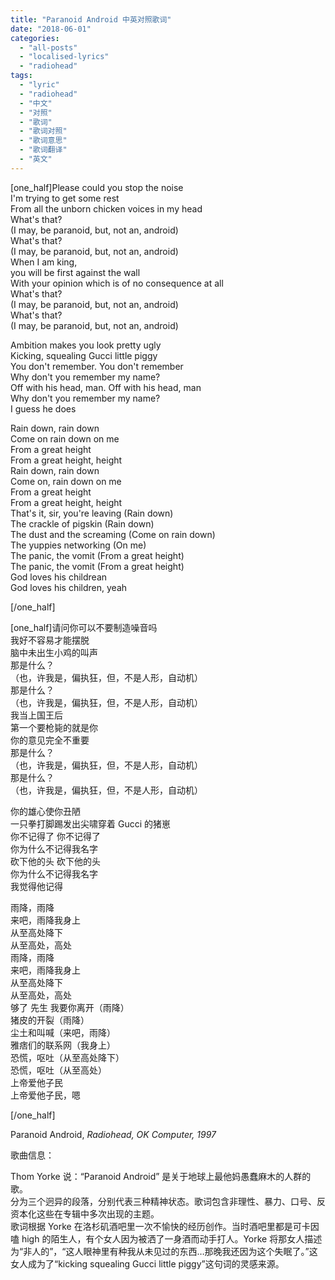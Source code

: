 ```yaml
---
title: "Paranoid Android 中英对照歌词"
date: "2018-06-01"
categories: 
  - "all-posts"
  - "localised-lyrics"
  - "radiohead"
tags: 
  - "lyric"
  - "radiohead"
  - "中文"
  - "对照"
  - "歌词"
  - "歌词对照"
  - "歌词意思"
  - "歌词翻译"
  - "英文"
---
```


\[one\_half\]Please could you stop the noise  
I'm trying to get some rest  
From all the unborn chicken voices in my head  
What's that?  
(I may, be paranoid, but, not an, android)  
What's that?  
(I may, be paranoid, but, not an, android)  
When I am king,  
you will be first against the wall  
With your opinion which is of no consequence at all  
What's that?  
(I may, be paranoid, but, not an, android)  
What's that?  
(I may, be paranoid, but, not an, android)

Ambition makes you look pretty ugly  
Kicking, squealing Gucci little piggy  
You don't remember. You don't remember  
Why don't you remember my name?  
Off with his head, man. Off with his head, man  
Why don't you remember my name?  
I guess he does

Rain down, rain down  
Come on rain down on me  
From a great height  
From a great height, height  
Rain down, rain down  
Come on, rain down on me  
From a great height  
From a great height, height  
That's it, sir, you're leaving (Rain down)  
The crackle of pigskin (Rain down)  
The dust and the screaming (Come on rain down)  
The yuppies networking (On me)  
The panic, the vomit (From a great height)  
The panic, the vomit (From a great height)  
God loves his childrean  
God loves his children, yeah

\[/one\_half\]

\[one\_half\]请问你可以不要制造噪音吗  
我好不容易才能摆脱  
脑中未出生小鸡的叫声  
那是什么？  
（也，许我是，偏执狂，但，不是人形，自动机）  
那是什么？  
（也，许我是，偏执狂，但，不是人形，自动机）  
我当上国王后  
第一个要枪毙的就是你  
你的意见完全不重要  
那是什么？  
（也，许我是，偏执狂，但，不是人形，自动机）  
那是什么？  
（也，许我是，偏执狂，但，不是人形，自动机）

你的雄心使你丑陋  
一只拳打脚踢发出尖啸穿着 Gucci 的猪崽  
你不记得了 你不记得了  
你为什么不记得我名字  
砍下他的头 砍下他的头  
你为什么不记得我名字  
我觉得他记得

雨降，雨降  
来吧，雨降我身上  
从至高处降下  
从至高处，高处  
雨降，雨降  
来吧，雨降我身上  
从至高处降下  
从至高处，高处  
够了 先生 我要你离开（雨降）  
猪皮的开裂（雨降）  
尘土和叫喊（来吧，雨降）  
雅痞们的联系网（我身上）  
恐慌，呕吐（从至高处降下）  
恐慌，呕吐（从至高处）  
上帝爱他子民  
上帝爱他子民，嗯

\[/one\_half\]

Paranoid Android, _Radiohead, OK Computer, 1997_

歌曲信息：

Thom Yorke 说：“Paranoid Android” 是关于地球上最他妈愚蠢麻木的人群的歌。  
分为三个迥异的段落，分别代表三种精神状态。歌词包含非理性、暴力、口号、反资本化这些在专辑中多次出现的主题。  
歌词根据 Yorke 在洛杉矶酒吧里一次不愉快的经历创作。当时酒吧里都是可卡因嗑 high 的陌生人，有个女人因为被洒了一身酒而动手打人。Yorke 将那女人描述为“非人的”，“这人眼神里有种我从未见过的东西…那晚我还因为这个失眠了。”这女人成为了“kicking squealing Gucci little piggy”这句词的灵感来源。
